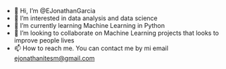 - 👋 Hi, I’m @EJonathanGarcia
- 👀 I’m interested in data analysis and data science
- 🌱 I’m currently learning Machine Learning in Python
- 💞️ I’m looking to collaborate on Machine Learning projects that looks to improve people lives
- 📫 How to reach me. You can contact me by mi email ejonathanitesm@gmail.com

<!---
EJonathanGarcia/EJonathanGarcia is a ✨ special ✨ repository because its `README.md` (this file) appears on your GitHub profile.
You can click the Preview link to take a look at your changes.
--->
